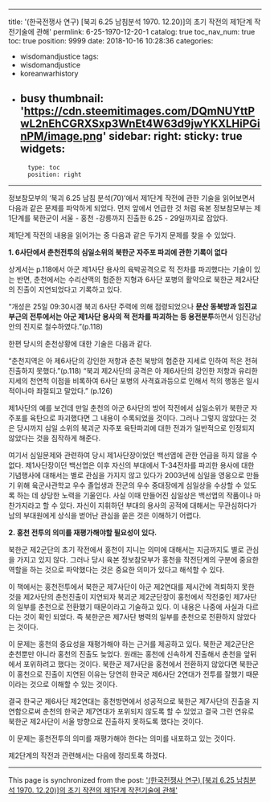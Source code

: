 
---
title: '(한국전쟁사 연구)  [북괴 6.25 남침분석 1970. 12.20)]의 초기 작전의 제1단계 작전기술에 관해'
permlink: 6-25-1970-12-20-1
catalog: true
toc_nav_num: true
toc: true
position: 9999
date: 2018-10-16 10:28:36
categories:
- wisdomandjustice
tags:
- wisdomandjustice
- koreanwarhistory
- busy
thumbnail: 'https://cdn.steemitimages.com/DQmNUYttPwL2nEhCGRXSxp3WnEt4W63d9jwYKXLHiPGinPM/image.png'
sidebar:
    right:
        sticky: true
widgets:
    -
        type: toc
        position: right
---


정보참모부의 ‘북괴 6.25 남침 분석(70)’에서 제1단계 작전에 관한 기술을 읽어보면서 다음과 같은 문제를 파악하게 되었다. 
먼저 앞에서 언급한 것 처럼 육본 정보참모부는 제1단계를 북한군이 서울 - 홍천 -강릉까지 진출한 6.25 - 29일까지로 잡았다.  

제1단계 작전의 내용을 읽어가는 중 다음과 같은 두가지 문제를 찾을 수 있었다. 

**1.  6사단에서 춘천전투의 심일소위의 북한군 자주포 파괴에 관한 기록이 없다**

상게서는 p.118에서 아군 제1사단 용사의 육박공격으로 적 전차를 파괴했다는 기술이 있는 반면, 춘천에서는 수리산맥의 험준한 지형과 6사단 포병의 활약으로 북한군 제2사단의 진출이 지연되었다고 기록하고 있다. 

“개성은 25일 09:30시경 북괴 6사단 주력에 의해  점령되었으나 **문산 동북방과 임진교 부근의 전투에서는 아군 제1사단 용사의 적 전차를 파괴하는 등 용전분투**하면서 임진강남안의 진지로 철수하였다.”(p.118)

한편 당시의 춘천상황에 대한 기술은 다음과 같다. 

“춘천지역은 아 제6사단의 강인한 저항과 춘천 북방의 험준한 지세로 인하여 적은 전혀 진출하지 못했다.”(p.118)
“북괴 제2사단의 공격은 아 제6사단의 강인한 저항과 유리한 지세의 천연적 이점을 비록하여 6사단 포병의 사격효과등으로 인해서 적의 행동은 일시적이나마 좌절되고 말았다.” (p.126)

제1사단의 예를 보건데 만일 춘천의 아군 6사단의 방어 작전에서 심일소위가 북한군 자주포를 육탄으로 파괴했다면 그 내용이 수록되었을 것이다. 그러나 그렇지 않았다는 것은 당시까지 심일 소위의 북괴군 자주포 육탄파괴에 대한 전과가 일반적으로 인정되지 않았다는 것을 짐작하게 해준다.

여기서 심일문제와 관련하여 당시 제1사단장이었던 백선엽에 관한 언급을 하지 않을 수 없다. 제1사단장이던 백선엽은 이후 자신의 부대에서 T-34전차를 파괴한 용사에 대한 기념행사에 대해서는 별로 관심을 가지지 않고 있다가 2003년에 심일을 영웅으로 만들기 위해 육군사관학교 우수 졸업생과 전군의 우수 중대장에게 심일상을 수상할 수 있도록 하는 데 상당한 노력을 기울인다. 사실 이때 만들어진 심일상은 백선엽의 작품이나 마찬가지라고 할 수 있다. 자신이 지휘하던 부대의 용사의 공적에 대해서는 무관심하다가 남의 부대원에게 상식을 벋어난 관심을 쏟은 것은 이해하기 어렵다. 

**2. 홍천 전투의 의미를 재평가해야할 필요성이 있다.** 

북한군 제2군단의 초기 작전에서 홍천이 지니는 의미에 대해서는 지금까지도 별로 관심을 가지고 있지 않다. 그러나 당시 육본 정보참모부가 홍천을 작전단계의 구분에 중요한 역할을 하는 것으로 파악했다는 것은 중요한 의미가 있다고 해석할 수 있다. 

이 책에서는 홍천전투에서 북한군 제7사단이 아군 제2연대를 제시간에 격퇴하지 못한 것을 제2사단의 춘천진출이 지연되자 북괴군 제2군단장이 홍천에서 작전중인 제7사단의 일부를 춘천으로 전환했기 때문이라고 기술하고 있다. 이 내용은 나중에 사실과 다르다는 것이 확인 되었다. 즉 북한군은 제7사단 병력의 일부를 춘천으로 전환하지 않았다는 것이다. 

이 문제는 홍천의 중요성을 재평가해야 하는 근거를 제공하고 있다. 북한군 제2군단은 춘천뿐만 아니라 홍천의 진출도 늦었다. 원래는 홍천에 신속하게 진출해서 춘천을 앞뒤에서 포위하려고 했다는 것이다. 북한군 제7사단을 홍천에서 전환하지 않았다면 북한군이 홍천으로 진출이 지연된 이유는 당연히 한국군 제6사단 2연대가 전투를 잘했기 때문이라는 것으로 이해할 수 있는 것이다. 

결국 한국군 제6사단 제2연대는 홍천방면에서 성공적으로 북한군 제7사단의 진출을 지연함으로써 춘천의 한국군 제7연대가 포위되지 않도록 할 수 있었고 결국 그런 연유로 북한군 제2사단이 서울 방향으로 진출하지 못하도록 했다는 것이다. 

이 문제는 홍천전투의 의미를 재평가해야 한다는 의미를 내포하고 있는 것이다. 

제2단계의 작전과 관련해서는 다음에 정리토록 하겠다. 






- - -

This page is synchronized from the post: ['(한국전쟁사 연구)  [북괴 6.25 남침분석 1970. 12.20)]의 초기 작전의 제1단계 작전기술에 관해'](https://steemit.com/@wisdomandjustice/6-25-1970-12-20-1)
